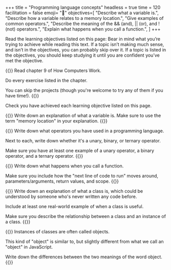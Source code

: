+++
title = "Programming language concepts"
headless = true
time = 120
facilitation = false
emoji= "📖"
objectives=[
    "Describe what a variable is.",
    "Describe how a variable relates to a memory location.",
    "Give examples of common operators.",
    "Describe the meaning of the && (and), || (or), and ! (not) operators.",
    "Explain what happens when you call a function.",
]
+++

Read the learning objectives listed on this page: Bear in mind what you’re trying to achieve while reading this text. If a topic isn’t making much sense, and isn’t in the objectives, you can probably skip over it. If a topic is listed in the objectives, you should keep studying it until you are confident you’ve met the objective.

{{<note type="Reading">}}
Read chapter 9 of How Computers Work.

Do every exercise listed in the chapter.

You can skip the projects (though you're welcome to try any of them if you have time!).
{{</note>}}

Check you have achieved each learning objective listed on this page.

{{<note type="Exercise">}}
Write down an explanation of what a variable is. Make sure to use the term "memory location" in your explanation.
{{</note>}}

{{<note type="Exercise">}}
Write down what operators you have used in a programming language.

Next to each, write down whether it's a unary, binary, or ternary operator.

Make sure you have at least one example of a unary operator, a binary operator, and a ternary operator.
{{</note>}}

{{<note type="Exercise">}}
Write down what happens when you call a function.

Make sure you include how the "next line of code to run" moves around, parameters/arguments, return values, and scope.
{{</note>}}

{{<note type="Exercise">}}
Write down an explanation of what a class is, which could be understood by someone who's never written any code before.

Include at least one real-world example of when a class is useful.

Make sure you describe the relationship between a class and an instance of a class.
{{</note>}}

{{<note type="Exercise">}}
Instances of classes are often called objects.

This kind of "object" is similar to, but slightly different from what we call an "object" in JavaScript.

Write down the differences between the two meanings of the word object.
{{</note>}}
